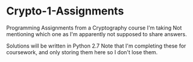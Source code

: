 # Crypto-1-Assignments
Programming Assignments from a Cryptography course I'm taking
Not mentioning which one as I'm apparently not supposed to share answers.

Solutions will be written in Python 2.7
Note that I'm completing these for coursework, and only storing them here so I don't lose them.
